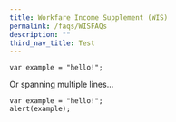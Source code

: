 ```yaml
---
title: Workfare Income Supplement (WIS)
permalink: /faqs/WISFAQs
description: ""
third_nav_title: Test
---
```


`var example = "hello!";`

Or spanning multiple lines...

```
var example = "hello!";
alert(example);
```